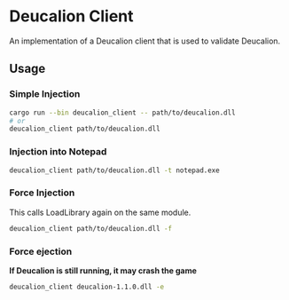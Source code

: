 # Deucalion Client

An implementation of a Deucalion client that is used to validate Deucalion.

## Usage

### Simple Injection
```bash
cargo run --bin deucalion_client -- path/to/deucalion.dll
# or
deucalion_client path/to/deucalion.dll
```

### Injection into Notepad
```bash
deucalion_client path/to/deucalion.dll -t notepad.exe
```

### Force Injection

This calls LoadLibrary again on the same module.

```bash
deucalion_client path/to/deucalion.dll -f
```

### Force ejection

**If Deucalion is still running, it may crash the game**

```bash
deucalion_client deucalion-1.1.0.dll -e
```